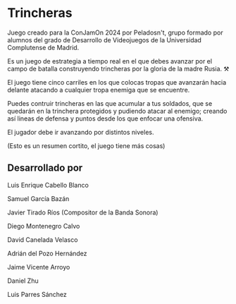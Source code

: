 # Trincheras

Juego creado para la ConJamOn 2024 por Peladosn't, grupo formado por alumnos del grado de Desarrollo de Videojuegos de la Universidad Complutense de Madrid.

Es un juego de estrategia a tiempo real en el que debes avanzar por el campo de batalla construyendo trincheras por la gloria de la madre Rusia. ⚒

El juego tiene cinco carriles en los que colocas tropas que avanzarán hacia delante atacando a cualquier tropa enemiga que se encuentre.

Puedes contruir trincheras en las que acumular a tus soldados, que se quedarán en la trinchera protegidos y pudiendo atacar al enemigo; creando así lineas de defensa y puntos desde los que enfocar una ofensiva.

El jugador debe ir avanzando por distintos niveles.

(Esto es un resumen cortito, el juego tiene más cosas)

## Desarrollado por

Luis Enrique Cabello Blanco

Samuel García Bazán

Javier Tirado Ríos (Compositor de la Banda Sonora)

Diego Montenegro Calvo

David Canelada Velasco

Adrián del Pozo Hernández

Jaime Vicente Arroyo

Daniel Zhu

Luis Parres Sánchez
